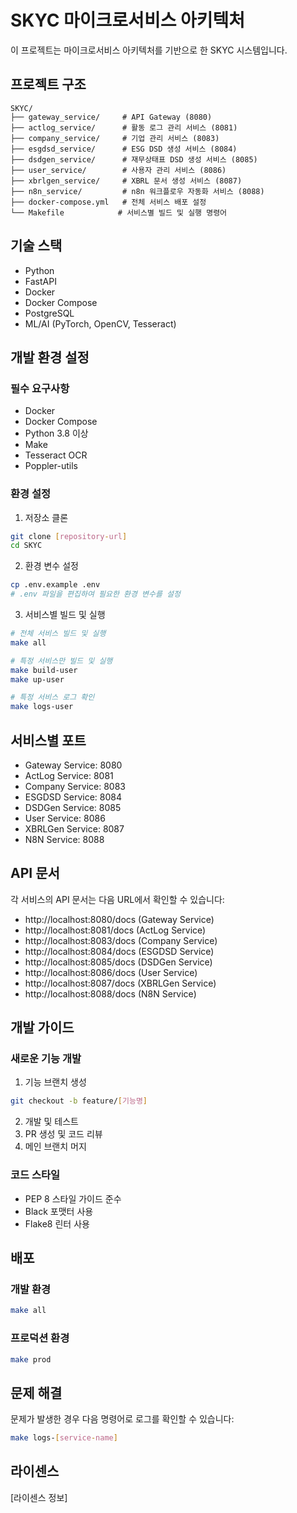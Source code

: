 # SKYC 마이크로서비스 아키텍처

이 프로젝트는 마이크로서비스 아키텍처를 기반으로 한 SKYC 시스템입니다.

## 프로젝트 구조

```
SKYC/
├── gateway_service/     # API Gateway (8080)
├── actlog_service/      # 활동 로그 관리 서비스 (8081)
├── company_service/     # 기업 관리 서비스 (8083)
├── esgdsd_service/      # ESG DSD 생성 서비스 (8084)
├── dsdgen_service/      # 재무상태표 DSD 생성 서비스 (8085)
├── user_service/        # 사용자 관리 서비스 (8086)
├── xbrlgen_service/     # XBRL 문서 생성 서비스 (8087)
├── n8n_service/         # n8n 워크플로우 자동화 서비스 (8088)
├── docker-compose.yml   # 전체 서비스 배포 설정
└── Makefile            # 서비스별 빌드 및 실행 명령어
```

## 기술 스택

- Python
- FastAPI
- Docker
- Docker Compose
- PostgreSQL
- ML/AI (PyTorch, OpenCV, Tesseract)

## 개발 환경 설정

### 필수 요구사항

- Docker
- Docker Compose
- Python 3.8 이상
- Make
- Tesseract OCR
- Poppler-utils

### 환경 설정

1. 저장소 클론
```bash
git clone [repository-url]
cd SKYC
```

2. 환경 변수 설정
```bash
cp .env.example .env
# .env 파일을 편집하여 필요한 환경 변수를 설정
```

3. 서비스별 빌드 및 실행
```bash
# 전체 서비스 빌드 및 실행
make all

# 특정 서비스만 빌드 및 실행
make build-user
make up-user

# 특정 서비스 로그 확인
make logs-user
```

## 서비스별 포트

- Gateway Service: 8080
- ActLog Service: 8081
- Company Service: 8083
- ESGDSD Service: 8084
- DSDGen Service: 8085
- User Service: 8086
- XBRLGen Service: 8087
- N8N Service: 8088

## API 문서

각 서비스의 API 문서는 다음 URL에서 확인할 수 있습니다:
- http://localhost:8080/docs (Gateway Service)
- http://localhost:8081/docs (ActLog Service)
- http://localhost:8083/docs (Company Service)
- http://localhost:8084/docs (ESGDSD Service)
- http://localhost:8085/docs (DSDGen Service)
- http://localhost:8086/docs (User Service)
- http://localhost:8087/docs (XBRLGen Service)
- http://localhost:8088/docs (N8N Service)

## 개발 가이드

### 새로운 기능 개발

1. 기능 브랜치 생성
```bash
git checkout -b feature/[기능명]
```

2. 개발 및 테스트
3. PR 생성 및 코드 리뷰
4. 메인 브랜치 머지

### 코드 스타일

- PEP 8 스타일 가이드 준수
- Black 포맷터 사용
- Flake8 린터 사용

## 배포

### 개발 환경

```bash
make all
```

### 프로덕션 환경

```bash
make prod
```

## 문제 해결

문제가 발생한 경우 다음 명령어로 로그를 확인할 수 있습니다:

```bash
make logs-[service-name]
```

## 라이센스

[라이센스 정보] 